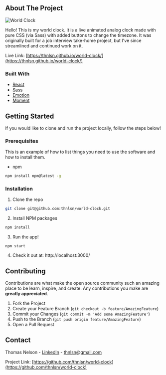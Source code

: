 <!-- ABOUT THE PROJECT -->

## About The Project

![World Clock](https://media3.giphy.com/media/h6f8QA5tk54ePIMNnB/giphy.gif)

Hello! This is my world clock. It is a live animated analog clock made with pure CSS (via Sass) with added buttons to change the timezone. It was originally built for a job interview take-home project, but I've since streamlined and continued work on it.

Live Link: [https://thnlsn.github.io/world-clock/](https://thnlsn.github.io/world-clock/)

### Built With

- [React](https://reactjs.org/)
- [Sass](https://sass-lang.com/)
- [Emotion](https://github.com/emotion-js/emotion)
- [Moment](https://momentjs.com/)

<!-- GETTING STARTED -->

## Getting Started

If you would like to clone and run the project locally, follow the steps below!

### Prerequisites

This is an example of how to list things you need to use the software and how to install them.

- npm

```sh
npm install npm@latest -g
```

### Installation

1. Clone the repo

```sh
git clone git@github.com:thnlsn/world-clock.git
```

2. Install NPM packages

```sh
npm install
```

3. Run the app!

```JS
npm start
```

4. Check it out at: http://localhost:3000/

<!-- CONTRIBUTING -->

## Contributing

Contributions are what make the open source community such an amazing place to be learn, inspire, and create. Any contributions you make are **greatly appreciated**.

1. Fork the Project
2. Create your Feature Branch (`git checkout -b feature/AmazingFeature`)
3. Commit your Changes (`git commit -m 'Add some AmazingFeature'`)
4. Push to the Branch (`git push origin feature/AmazingFeature`)
5. Open a Pull Request

<!-- CONTACT -->

## Contact

Thomas Nelson - [LinkedIn](https://www.linkedin.com/in/thnlsn/) - thnlsn@gmail.com

Project Link: [https://github.com/thnlsn/world-clock](https://github.com/thnlsn/world-clock)
